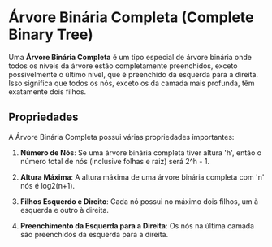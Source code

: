 # Árvore Binária Completa (Complete Binary Tree)

Uma **Árvore Binária Completa** é um tipo especial de árvore binária onde todos os níveis da árvore estão completamente preenchidos, exceto possivelmente o último nível, que é preenchido da esquerda para a direita. Isso significa que todos os nós, exceto os da camada mais profunda, têm exatamente dois filhos.

## Propriedades

A Árvore Binária Completa possui várias propriedades importantes:

1. **Número de Nós**: Se uma árvore binária completa tiver altura 'h', então o número total de nós (inclusive folhas e raiz) será 2^h - 1.

2. **Altura Máxima**: A altura máxima de uma árvore binária completa com 'n' nós é log2(n+1).

3. **Filhos Esquerdo e Direito**: Cada nó possui no máximo dois filhos, um à esquerda e outro à direita.

4. **Preenchimento da Esquerda para a Direita**: Os nós na última camada são preenchidos da esquerda para a direita.
